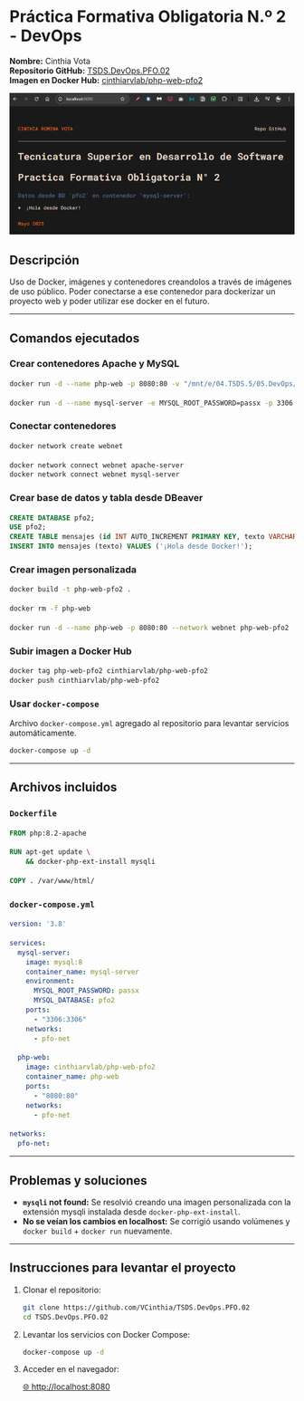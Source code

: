 # Práctica Formativa Obligatoria N.º 2 - DevOps


**Nombre:** Cinthia Vota  
**Repositorio GitHub:** [TSDS.DevOps.PFO.02](https://github.com/VCinthia/TSDS.DevOps.PFO.02)  
**Imagen en Docker Hub:** [cinthiarvlab/php-web-pfo2](https://hub.docker.com/r/cinthiarvlab/php-web-pfo2)

![Vista previa del proyecto](img.png)


## Descripción

Uso de Docker, imágenes y contenedores creandolos a través de imágenes de uso público. Poder conectarse a ese contenedor para dockerizar un proyecto web y poder utilizar ese docker en el futuro.

---

## Comandos ejecutados

### Crear contenedores Apache y MySQL
```bash
docker run -d --name php-web -p 8080:80 -v "/mnt/e/04.TSDS.5/05.DevOps/TSDS.DevOps.PFO.02":/var/www/html --network webnet php:8.2-apache

docker run -d --name mysql-server -e MYSQL_ROOT_PASSWORD=passx -p 3306:3306 mysql
```

### Conectar contenedores
```bash
docker network create webnet

docker network connect webnet apache-server
docker network connect webnet mysql-server
```

### Crear base de datos y tabla desde DBeaver
```sql
CREATE DATABASE pfo2;
USE pfo2;
CREATE TABLE mensajes (id INT AUTO_INCREMENT PRIMARY KEY, texto VARCHAR(255));
INSERT INTO mensajes (texto) VALUES ('¡Hola desde Docker!');
```

### Crear imagen personalizada
```bash
docker build -t php-web-pfo2 .

docker rm -f php-web

docker run -d --name php-web -p 8080:80 --network webnet php-web-pfo2
```

### Subir imagen a Docker Hub
```bash
docker tag php-web-pfo2 cinthiarvlab/php-web-pfo2
docker push cinthiarvlab/php-web-pfo2
```

### Usar `docker-compose`
Archivo `docker-compose.yml` agregado al repositorio para levantar servicios automáticamente.

```bash
docker-compose up -d
```

---

## Archivos incluidos

### `Dockerfile`
```Dockerfile
FROM php:8.2-apache

RUN apt-get update \
    && docker-php-ext-install mysqli

COPY . /var/www/html/
```

### `docker-compose.yml`
```yaml
version: '3.8'

services:
  mysql-server:
    image: mysql:8
    container_name: mysql-server
    environment:
      MYSQL_ROOT_PASSWORD: passx
      MYSQL_DATABASE: pfo2
    ports:
      - "3306:3306"
    networks:
      - pfo-net

  php-web:
    image: cinthiarvlab/php-web-pfo2
    container_name: php-web
    ports:
      - "8080:80"
    networks:
      - pfo-net

networks:
  pfo-net:
```

---

## Problemas y soluciones

- **`mysqli` not found:** Se resolvió creando una imagen personalizada con la extensión mysqli instalada desde `docker-php-ext-install`.
- **No se veían los cambios en localhost:** Se corrigió usando volúmenes y `docker build` + `docker run` nuevamente.

---

## Instrucciones para levantar el proyecto

1. Clonar el repositorio:

    ```bash
    git clone https://github.com/VCinthia/TSDS.DevOps.PFO.02
    cd TSDS.DevOps.PFO.02
    ```

2. Levantar los servicios con Docker Compose:  

    ```bash
    docker-compose up -d
    ```

3. Acceder en el navegador:  

    [🌐 http://localhost:8080](http://localhost:8080)